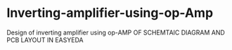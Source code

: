 # Inverting-amplifier-using-op-Amp
Design of inverting amplifier using op-AMP OF SCHEMTAIC DIAGRAM AND PCB LAYOUT IN EASYEDA
